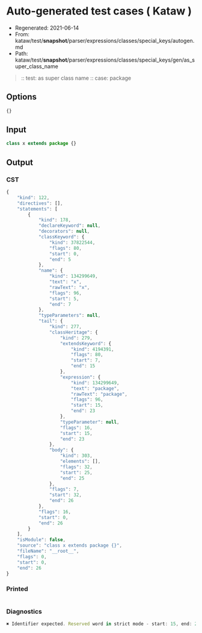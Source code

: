 # Auto-generated test cases ( Kataw )
- Regenerated: 2021-06-14
- From: kataw/test/__snapshot__/parser/expressions/classes/special_keys/autogen.md
- Path: kataw/test/__snapshot__/parser/expressions/classes/special_keys/gen/as_super_class_name
> :: test: as super class name
> :: case: package
## Options

`````js
{}
`````
## Input

`````js
class x extends package {}
`````
## Output

### CST

```javascript
{
    "kind": 122,
    "directives": [],
    "statements": [
        {
            "kind": 178,
            "declareKeyword": null,
            "decorators": null,
            "classKeyword": {
                "kind": 37822544,
                "flags": 80,
                "start": 0,
                "end": 5
            },
            "name": {
                "kind": 134299649,
                "text": "x",
                "rawText": "x",
                "flags": 96,
                "start": 5,
                "end": 7
            },
            "typeParameters": null,
            "tail": {
                "kind": 277,
                "classHeritage": {
                    "kind": 279,
                    "extendsKeyword": {
                        "kind": 4194391,
                        "flags": 80,
                        "start": 7,
                        "end": 15
                    },
                    "expression": {
                        "kind": 134299649,
                        "text": "package",
                        "rawText": "package",
                        "flags": 96,
                        "start": 15,
                        "end": 23
                    },
                    "typeParameter": null,
                    "flags": 16,
                    "start": 15,
                    "end": 23
                },
                "body": {
                    "kind": 303,
                    "elements": [],
                    "flags": 32,
                    "start": 25,
                    "end": 25
                },
                "flags": 7,
                "start": 32,
                "end": 26
            },
            "flags": 16,
            "start": 0,
            "end": 26
        }
    ],
    "isModule": false,
    "source": "class x extends package {}",
    "fileName": "__root__",
    "flags": 0,
    "start": 0,
    "end": 26
}
```

### Printed

```javascript

```

### Diagnostics

```javascript
✖ Identifier expected. Reserved word in strict mode - start: 15, end: 23

```

